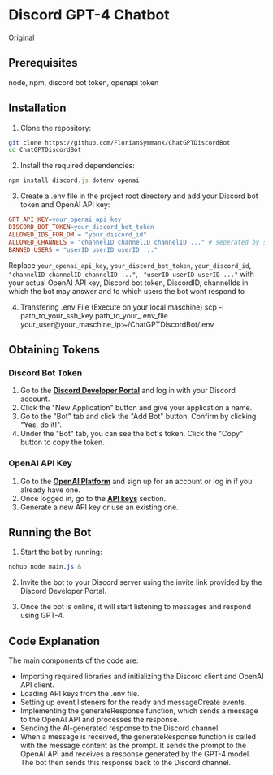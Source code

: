 # Discord GPT-4 Chatbot
[Original](https://github.com/aaronmansfield5/Discord-GPT-4-Chatbot)

## Prerequisites
node, npm, discord bot token, openapi token

## Installation
1. Clone the repository:
```bash
git clone https://github.com/FlorianSymmank/ChatGPTDiscordBot
cd ChatGPTDiscordBot
```

2. Install the required dependencies:
```javascript
npm install discord.js dotenv openai
```

3. Create a .env file in the project root directory and add your Discord bot token and OpenAI API key:
```makefile
GPT_API_KEY=your_openai_api_key
DISCORD_BOT_TOKEN=your_discord_bot_token
ALLOWED_IDS_FOR_DM = "your_discord_id"
ALLOWED_CHANNELS = "channelID channelID channelID ..." # seperated by spaces
BANNED_USERS = "userID userID userID ..."

```
Replace `your_openai_api_key`, `your_discord_bot_token`, `your_discord_id`, `"channelID channelID channelID ..."`, ` "userID userID userID ..."` with your actual OpenAI API key, Discord bot token, DiscordID, channelIds in which the bot may answer and to which users the bot wont respond to

4. Transfering .env File (Execute on your local maschine)
scp -i path_to_your_ssh_key path_to_your_.env_file your_user@your_maschine_ip:~/ChatGPTDiscordBot/.env

## Obtaining Tokens

### Discord Bot Token
1. Go to the [**Discord Developer Portal**](https://discord.com/developers/applications) and log in with your Discord account.
2. Click the "New Application" button and give your application a name.
3. Go to the "Bot" tab and click the "Add Bot" button. Confirm by clicking "Yes, do it!".
4. Under the "Bot" tab, you can see the bot's token. Click the "Copy" button to copy the token.

### OpenAI API Key
1. Go to the [**OpenAI Platform**](https://platform.openai.com/signup) and sign up for an account or log in if you already have one.
2. Once logged in, go to the [**API keys**](https://platform.openai.com/account/api-keys) section.
3. Generate a new API key or use an existing one.

## Running the Bot
1. Start the bot by running:
```css
nohup node main.js &
```
2. Invite the bot to your Discord server using the invite link provided by the Discord Developer Portal.

3. Once the bot is online, it will start listening to messages and respond using GPT-4.

## Code Explanation
The main components of the code are:

- Importing required libraries and initializing the Discord client and OpenAI API client.
- Loading API keys from the .env file.
- Setting up event listeners for the ready and messageCreate events.
- Implementing the generateResponse function, which sends a message to the OpenAI API and processes the response.
- Sending the AI-generated response to the Discord channel.
- When a message is received, the generateResponse function is called with the message content as the prompt. It sends the prompt to the OpenAI API and receives a response generated by the GPT-4 model. The bot then sends this response back to the Discord channel.